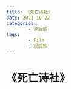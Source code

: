 ```yaml
---
title: 《死亡诗社》
date: 2021-10-22
categories:
        - 读后感
tags:
        - Film
        - 观后感
---
```


# 《死亡诗社》

